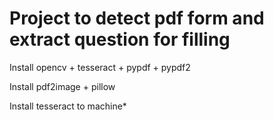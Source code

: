 # Project to detect pdf form and extract question for filling
Install opencv + tesseract + pypdf + pypdf2

Install pdf2image + pillow

Install tesseract to machine*
